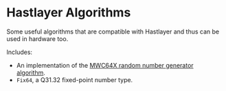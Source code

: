 # Hastlayer Algorithms

Some useful algorithms that are compatible with Hastlayer and thus can be used in hardware too.

Includes:

- An implementation of the [MWC64X random number generator algorithm](http://cas.ee.ic.ac.uk/people/dt10/research/rngs-gpu-mwc64x.htm).
- `Fix64`, a Q31.32 fixed-point number type.
